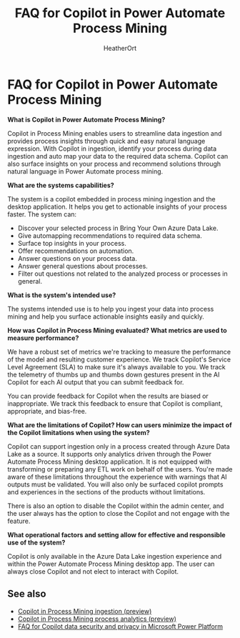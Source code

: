 ﻿---
title: FAQ for Copilot in Power Automate Process Mining
description: This FAQ discusses Copilot in Process Mining and the key considerations for making use of this technology responsibly.
ms.date: 08/25/2023
ms.custom: 
  - responsible-ai-faqs
ms.topic: article
author: HeatherOrt
ms.author: heortaol
ms.reviewer: angieandrews
---

# FAQ for Copilot in Power Automate Process Mining

**What is Copilot in Power Automate Process Mining?**

Copilot in Process Mining enables users to streamline data ingestion and provides process insights through quick and easy natural language expression. With Copilot in ingestion, identify your process during data ingestion and auto map your data to the required data schema. Copilot can also surface insights on your process and recommend solutions through natural language in Power Automate process mining.

**What are the systems capabilities?**

The system is a copilot embedded in process mining ingestion and the desktop application. It helps you get to actionable insights of your process faster. The system can:

- Discover your selected process in Bring Your Own Azure Data Lake.
- Give automapping recommendations to required data schema.
- Surface top insights in your process.
- Offer recommendations on automation.
- Answer questions on your process data.
- Answer general questions about processes.
- Filter out questions not related to the analyzed process or processes in general.

**What is the system's intended use?**

The systems intended use is to help you ingest your data into process mining and help you surface actionable insights easily and quickly.

**How was Copilot in Process Mining evaluated? What metrics are used to measure performance?**

We have a robust set of metrics we're tracking to measure the performance of the model and resulting customer experience. We track Copilot's Service Level Agreement (SLA) to make sure it's always available to you. We track the telemetry of thumbs up and thumbs down gestures present in the AI Copilot for each AI output that you can submit feedback for.

You can provide feedback for Copilot when the results are biased or inappropriate. We track this feedback to ensure that Copilot is compliant, appropriate, and bias-free.

**What are the limitations of Copilot? How can users minimize the impact of the Copilot limitations when using the system?**

Copilot can support ingestion only in a process created through Azure Data Lake as a source. It supports only analytics driven through the Power Automate Process Mining desktop application. It is not equipped with transforming or preparing any ETL work on behalf of the users. You're made aware of these limitations throughout the experience with warnings that AI outputs must be validated. You will also only be surfaced copilot prompts and experiences in the sections of the products without limitations.

There is also an option to disable the Copilot within the admin center, and the user always has the option to close the Copilot and not engage with the feature.

**What operational factors and setting allow for effective and responsible use of the system?**

Copilot is only available in the Azure Data Lake ingestion experience and within the Power Automate Process Mining desktop app. The user can always close Copilot and not elect to interact with Copilot.

## See also

- [Copilot in Process Mining ingestion (preview)](process-mining-copilot-in-ingestion.md)
- [Copilot in Process Mining process analytics (preview)](process-mining-copilot-in-process-analytics.md)
- [FAQ for Copilot data security and privacy in Microsoft Power Platform](/power-platform/faqs-copilot-data-security-privacy)